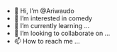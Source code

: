 - 👋 Hi, I’m @Ariwaudo
- 👀 I’m interested in comedy
- 🌱 I’m currently learning ...
- 💞️ I’m looking to collaborate on ...
- 📫 How to reach me ...

<!---
Ariwaudo/Ariwaudo is a ✨ special ✨ repository because its `README.md` (this file) appears on your GitHub profile.
You can click the Preview link to take a look at your changes.
--->
